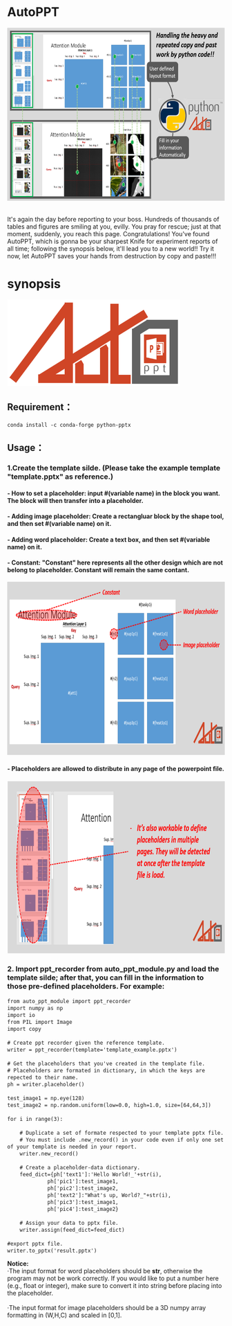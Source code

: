 # AutoPPT
 <img src="./figure_for_readme/autoppt_tieser.PNG" alt="Italian Trulli" 
 width="800" 
 height="400">

<br>It's again the day before reporting to your boss. Hundreds of thousands of tables and figures are smiling at you, evilly. You pray for rescue; just at that moment, suddenly, you reach this page. Congratulations! You've found AutoPPT, which is gonna be your sharpest Knife for experiment reports of all time; following the synopsis below, it'll lead you to a new world!! Try it now, let AutoPPT saves your hands from destruction by copy and paste!!!</br>

# synopsis
 <img src="./figure_for_readme/LOGO.PNG" alt="Italian Trulli" 
 width="400" 
 height="200">
 
## Requirement：</br>
`conda install -c conda-forge python-pptx` 

## Usage： </br>

### 1.Create the template silde. (Please take the example template "template.pptx" as reference.)
#### - How to set a placeholder: input #(variable name) in the block you want. The block will then transfer into a placeholder.
#### - Adding image placeholder: Create a rectangluar block by the shape tool, and then set #(variable name) on it.
#### - Adding word placeholder: Create a text box, and then set #(variable name) on it.
#### - Constant: "Constant" here represents all the other design which are not belong to placeholder. Constant will remain the same contant.
 <img src="./figure_for_readme/template.PNG" alt="Italian Trulli" 
 width="800" 
 height="400">
 </br>
 #### - Placeholders are allowed to distribute in any page of the powerpoint file.
 <img src="./figure_for_readme/template2.PNG" alt="Italian Trulli" 
 width="800" 
 height="400">
 </br>


### 2. Import ppt_recorder from auto_ppt_module.py and load the template silde; after that, you can fill in the information to those pre-defined placeholders. For example:
```
from auto_ppt_module import ppt_recorder
import numpy as np
import io
from PIL import Image
import copy

# Create ppt recorder given the reference template.
writer = ppt_recorder(template='template_example.pptx')

# Get the placeholders that you've created in the template file. 
# Placeholders are formated in dictionary, in which the keys are repected to their name.
ph = writer.placeholder()

test_image1 = np.eye(128)
test_image2 = np.random.uniform(low=0.0, high=1.0, size=[64,64,3])

for i in range(3):
    
    # Duplicate a set of formate respected to your template pptx file.
    # You must include .new_record() in your code even if only one set of your template is needed in your report.
    writer.new_record()
    
    # Create a placeholder-data dictionary.
    feed_dict={ph['text1']:'Hello World!_'+str(i), 
             ph['pic1']:test_image1,
             ph['pic2']:test_image2,
             ph['text2']:"What's up, World?_"+str(i),
             ph['pic3']:test_image1,
             ph['pic4']:test_image2}

    # Assign your data to pptx file.
    writer.assign(feed_dict=feed_dict)

#export pptx file.
writer.to_pptx('result.pptx')
```
**Notice:**
<br>‧The input format for word placeholders should be **str**, otherwise the program may not be work correctly. If you would like to put a number here (e.g., float or integer), make sure to convert it into string before placing into the placeholder.</br>
<br>‧The input format for image placeholders should be a 3D numpy array formatting in (W,H,C) and scaled in [0,1].</br>
